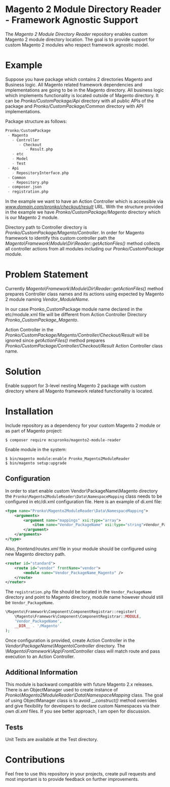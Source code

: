 # Magento 2 Module Directory Reader - Framework Agnostic Support
The _Magento 2 Module Directory Reader_ repository enables custom Magento 2 module directory location. 
The goal is to provide support for custom Magento 2 modules who respect framework agnostic model.

# Example
Suppose you have package which contains 2 directories Magento and Business logic. 
All Magento related framework dependencies and implementations are going to be in the Magento directory. 
All business logic which implements functionality is located outside of Magento directory. 
It can be _Pronko/CustomPackage/Api_ directory with all public APIs of the package and _Pronko/CustomPackage/Common_ directory with API implementations.

Package structure as follows:

```php
Pronko/CustomPackage
 - Magento
   - Controller
      - Checkout
         - Result.php
   - etc
   - Model
   - Test
 - Api
   - RepositoryInterface.php
 - Common
   - Repository.php
 - composer.json
 - registration.php
 ```
 
In the example we want to have an Action Controller which is accessible via _www.domain.com/pronko/checkout/result_ URL. 
With the structure provided in the example we have _Pronko/CustomPackage/Magento_ directory which is our Magento 2 module.

Directory path to Controller directory is _Pronko/CustomPackage/Magento/Controller_. 
In order for Magento framework to identify this custom controller path the _Magento\Framework\Module\Dir\Reader::getActionFiles()_ method collects all controller actions from all modules including our _Pronko/CustomPackage_ module.

# Problem Statement

Currently _Magento\Framework\Module\Dir\Reader::getActionFiles()_ method prepares Controller class names and its actions using expected by Magento 2 module naming _Vendor_ModuleName_.

In our case Pronko_CustomPackage module name declared in the etc/module.xml file will be different from Action Controller Directory _Pronko_CustomPackage_Magento_.

Action Controller in the _Pronko/CustomPackage/Magento/Controller/Checkout/Result_ will be ignored since _getActionFiles()_ method prepares _Pronko/CustomPackage/Controller/Checkout/Result_ Action Controller class name.

# Solution

Enable support for 3-level nesting Magento 2 package with custom directory where all Magento framework related functionality is located.

# Installation
Include repository as a dependency for your custom Magento 2 module or as part of Magento project:
```
$ composer require mcspronko/magento2-module-reader
```

Enable module in the system:
```
$ bin/magento module:enable Pronko_Magento2ModuleReader
$ bin/magento setup:upgrade
```

## Configuration
In order to start enable custom Vendor\PackageName\Magento directory the `Pronko\Magento2ModuleReader\Data\NamespaceMapping` class needs to be configured in etc/di.xml configuration file.
Here is an example of di.xml file:
```xml
<type name="Pronko\Magento2ModuleReader\Data\NamespaceMapping">
    <arguments>
        <argument name="mappings" xsi:type="array">
            <item name="Vendor_PackageName" xsi:type="string">Vendor_PackageName_Magento</item>
        </argument>
    </arguments>
</type>
```

Also, _frontend/routes.xml_ file in your module should be configured using new Magento directory path.
 ```xml
 <router id="standard">
     <route id="vendor" frontName="vendor">
         <module name="Vendor_PackageName_Magento" />
     </route>
 </router>
 ```
 
The `registration.php` file should be located in the `Vendor_PackageName` directory and point to Magento directory, module name however should still be `Vendor_PackageName`.
```php
\Magento\Framework\Component\ComponentRegistrar::register(
    \Magento\Framework\Component\ComponentRegistrar::MODULE,
    'Vendor_PackageName',
    __DIR__ . '/Magento'
);
```

Once configuration is provided, create Action Controller in the _Vendor\PackageName\Magento\Controller_ directory. 
The _\Magento\Framework\App\FrontController_ class will match route and pass execution to an Action Controller. 

## Additional Information
This module is backward compatible with future Magento 2.x releases. 
There is an ObjectManager used to create instance of _Pronko\Magento2ModuleReader\Data\NamespaceMapping_ class. 
The goal of using ObjectManager class is to avoid ___construct()_ method overrides and give flexibility for developers to declare custom Namespaces via their own _di.xml_ files.
If you see better approach, I am open for discussion.

## Tests
Unit Tests are available at the Test directory.

# Contributions
Feel free to use this repository in your projects, create pull requests and most important is to provide feedback on further improvements.